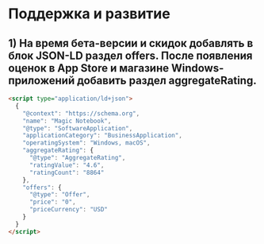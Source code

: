 # Поддержка и развитие

## 1) На время бета-версии и скидок добавлять в блок JSON-LD раздел offers. После появления оценок в App Store и магазине Windows-приложений добавить раздел aggregateRating.

```html
<script type="application/ld+json">
  {
    "@context": "https://schema.org",
    "name": "Magic Notebook",
    "@type": "SoftwareApplication",
    "applicationCategory": "BusinessApplication",
    "operatingSystem": "Windows, macOS",
    "aggregateRating": {
      "@type": "AggregateRating",
      "ratingValue": "4.6",
      "ratingCount": "8864"
    },
    "offers": {
      "@type": "Offer",
      "price": "0",
      "priceCurrency": "USD"
    }
  }
</script>
```
